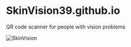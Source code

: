 # SkinVision39.github.io
QR code scanner for people with vision problems

![SkinVision](https://SkinVision39.github.io)
